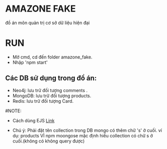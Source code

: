 # AMAZONE FAKE
đồ án môn quản trị cơ sở dữ liệu hiện đại

# RUN
- Mở cmd, cd đến folder amazone_fake. 
- Nhập 'npm start'

## Các DB sử dụng trong đồ án:
- Neo4j: lưu trữ đối tượng comments .
- MongoDB: lưu trữ đối tượng products.
- Redis: lưu trữ đối tượng Card.

#NOTE:
- Cách dùng EJS [Link](https://www.digitalocean.com/community/tutorials/how-to-use-ejs-to-template-your-node-application)

- Chú ý: Phải đặt tên collection trong DB mongo có thêm chữ 's' ở cuối. ví dụ: products
 VÌ npm moongose mặc định hiểu collection có chữ s ở cuối.(không có không query được)
